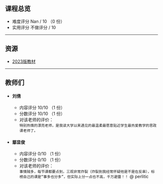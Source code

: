 ## 课程总览  
- 难度评分 Nan / 10 （0 份）  
- 实用评分 不做评分 / 10  

---

## 资源
- [2023版教材](https://file.uhsea.com/2403/e7b3262a767ceb4ff0037da941a639e791.pdf)  

---

## 教师们  
- #### 刘倩  
    - 内容评分 10/10 （1 份）  
    - 分数评分 10/10 （1 份）  
    - 对该老师的评价：  
        `
        特别热情的漂亮老师，是我读大学以来遇见的最温柔最愿意贴近学生最热爱教学的思政课老师了。
        `  
- #### 鄢显俊  
    - 内容评分 0/10 （1 份）  
    - 分数评分 0/10 （1 份）  
    - 对该老师的评价：  
        `
        事情贼多，每节课都要点到，三观非常炸裂（炸裂到我经常怀疑他是不是在反串），标榜自己的课是“事多也分多”，但实际上分一点也不高，千万避雷！！
        `  @ perlitic  